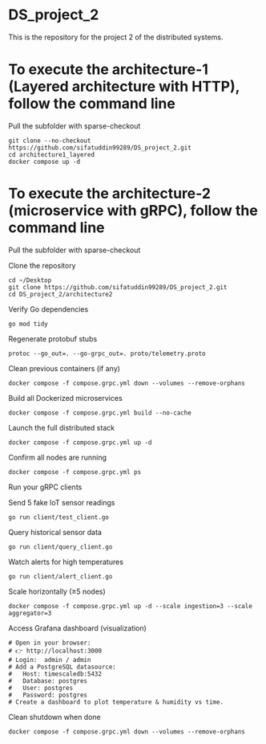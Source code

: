 # DS_project_2
This is the repository for the project 2 of the distributed systems. 

# To execute the architecture-1 (Layered architecture with HTTP), follow the command line
Pull the subfolder with sparse-checkout
```
git clone --no-checkout https://github.com/sifatuddin99289/DS_project_2.git
cd architecture1_layered 
docker compose up -d 
```

# To execute the architecture-2 (microservice with gRPC), follow the command line
Pull the subfolder with sparse-checkout


Clone the repository
```
cd ~/Desktop
git clone https://github.com/sifatuddin99289/DS_project_2.git
cd DS_project_2/architecture2
```
 Verify Go dependencies
```
go mod tidy
```
Regenerate protobuf stubs
```
protoc --go_out=. --go-grpc_out=. proto/telemetry.proto
```
Clean previous containers (if any)
```
docker compose -f compose.grpc.yml down --volumes --remove-orphans
```
Build all Dockerized microservices
```
docker compose -f compose.grpc.yml build --no-cache
```
Launch the full distributed stack
```
docker compose -f compose.grpc.yml up -d
```
Confirm all nodes are running
```
docker compose -f compose.grpc.yml ps
```

Run your gRPC clients

Send 5 fake IoT sensor readings
```
go run client/test_client.go
```
Query historical sensor data
```
go run client/query_client.go
```
Watch alerts for high temperatures
```
go run client/alert_client.go
```
Scale horizontally (≥5 nodes)
```
docker compose -f compose.grpc.yml up -d --scale ingestion=3 --scale aggregator=3
```
 Access Grafana dashboard (visualization)
```
# Open in your browser:
# 👉 http://localhost:3000
# Login:  admin / admin
# Add a PostgreSQL datasource:
#   Host: timescaledb:5432
#   Database: postgres
#   User: postgres
#   Password: postgres
# Create a dashboard to plot temperature & humidity vs time.
```
Clean shutdown when done
```
docker compose -f compose.grpc.yml down --volumes --remove-orphans
```
